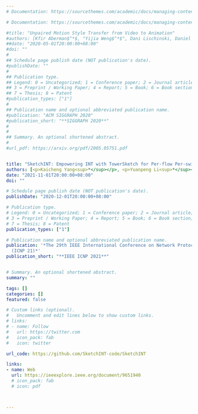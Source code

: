 ```yaml
---
# Documentation: https://sourcethemes.com/academic/docs/managing-content/

# Documentation: https://sourcethemes.com/academic/docs/managing-content/

#title: "Unpaired Motion Style Transfer from Video to Animation"
#authors: [Kfir Aberman$^*$, "Yijia Weng$^*$", Dani Lischinski, Daniel Cohen-Or, Baoquan Chen]
##date: "2020-05-01T20:00:00+08:00"
#doi: ""
#
## Schedule page publish date (NOT publication's date).
#publishDate: ""
#
## Publication type.
## Legend: 0 = Uncategorized; 1 = Conference paper; 2 = Journal article;
## 3 = Preprint / Working Paper; 4 = Report; 5 = Book; 6 = Book section;
## 7 = Thesis; 8 = Patent
#publication_types: ["1"]
#
## Publication name and optional abbreviated publication name.
#publication: "ACM SIGGRAPH 2020"
#publication_short: "**SIGGRAPH 2020**"
#
#
## Summary. An optional shortened abstract.
#
#url_pdf: https://arxiv.org/pdf/2005.05751.pdf


title: "SketchINT: Empowering INT with TowerSketch for Per-flow Per-switch Measurement"
authors: [<p>Kaicheng Yang<sup>*</sup></p>, <p>Yuanpeng Li<sup>*</sup></p>, <b>Zirui Liu<sup>*</sup></b>, <p>Tong Yang</p>, <p>Yu Zhou</p>, <p>Jintao He</p>, <p>JingAn Xue</p>, <p>Tong Zhao</p>, <p>Zhengyi Jia</p>, <p>Yongqiang Yang</p>, <p><i>(* equal contribution)</i></p>]
date: "2021-11-01T20:00:00+08:00"
doi: ""

# Schedule page publish date (NOT publication's date).
publishDate: "2020-12-01T20:00:00+08:00"

# Publication type.
# Legend: 0 = Uncategorized; 1 = Conference paper; 2 = Journal article;
# 3 = Preprint / Working Paper; 4 = Report; 5 = Book; 6 = Book section;
# 7 = Thesis; 8 = Patent
publication_types: ["1"]

# Publication name and optional abbreviated publication name.
publication: '*The 29th IEEE International Conference on Network Protocols
  (ICNP 21)*'
publication_short: "**IEEE ICNP 2021**"


# Summary. An optional shortened abstract.
summary: ""

tags: []
categories: []
featured: false

# Custom links (optional).
#   Uncomment and edit lines below to show custom links.
# links:
# - name: Follow
#   url: https://twitter.com
#   icon_pack: fab
#   icon: twitter

url_code: https://github.com/SketchINT-code/SketchINT

links:
- name: Web
  url: https://ieeexplore.ieee.org/document/9651940
  # icon_pack: fab
  # icon: pdf



---
```

